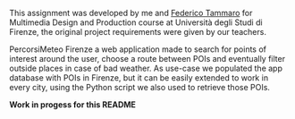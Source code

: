 This assignment was developed by me and [Federico Tammaro](https://github.com/Sfullez) for Multimedia Design and Production course at Università degli Studi di Firenze, the original project requirements were given by our teachers.

PercorsiMeteo Firenze a web application made to search for points of interest around the user, choose a route between POIs and eventually filter outside places in case of bad weather. As use-case we populated the app database with POIs in Firenze, but it can be easily extended to work in every city, using the Python script we also used to retrieve those POIs.

**Work in progess for this README**
